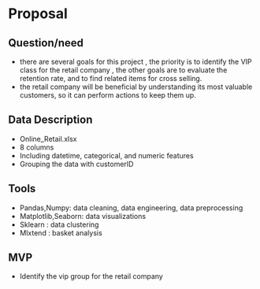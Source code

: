# Proposal
## Question/need
- there are several goals for this project , the priority is to identify the VIP class for the retail company , the other goals are to evaluate the retention rate, and to find related items for cross selling.
- the retail company will be beneficial by understanding its most valuable customers, so it can perform actions to keep them up.

## Data Description
- Online_Retail.xlsx
- 8 columns 
- Including datetime, categorical, and numeric features 
- Grouping the data with customerID

## Tools 
- Pandas,Numpy: data cleaning, data engineering, data preprocessing
- Matplotlib,Seaborn: data visualizations
- Sklearn : data clustering 
- Mlxtend : basket analysis 

## MVP 
- Identify the vip group for the retail company 
